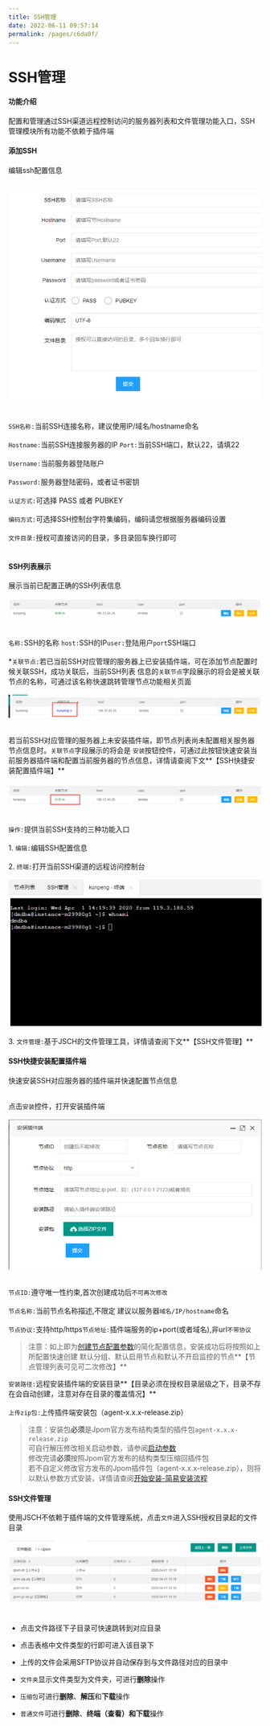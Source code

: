 ```yaml
---
title: SSH管理
date: 2022-06-11 09:57:14
permalink: /pages/c6da0f/
---
```

# SSH管理

#### 功能介绍

   配置和管理通过SSH渠道远程控制访问的服务器列表和文件管理功能入口，SSH管理模块所有功能不依赖于插件端
    
#### 添加SSH
    
   编辑ssh配置信息<br><br>
   
   ![sshedite](docs/images/node/server_sshedit.png)<br><br>
   
   `SSH名称:`当前SSH连接名称，建议使用IP/域名/hostname命名<br><br>
   `Hostname:`当前SSH连接服务器的IP `Port:`当前SSH端口，默认22，请填22<br><br>
   `Username:`当前服务器登陆账户<br><br>
   `Password:`服务器登陆密码，或者证书密钥<br><br>
   `认证方式:`可选择 PASS 或者 PUBKEY<br><br>
   `编码方式:`可选择SSH控制台字符集编码，编码请您根据服务器编码设置<br><br>
   `文件目录:`授权可直接访问的目录，多目录回车换行即可<br><br>
      
#### SSH列表展示
   展示当前已配置正确的SSH列表信息<br><br>
   ![sshlist](docs/images/node/server_sshlist.png)<br><br>
   `名称:`SSH的名称 `host:`SSH的IP`user:`登陆用户`port`SSH端口<br><br>
   *`关联节点:`若已当前SSH对应管理的服务器上已安装插件端，可在添加节点配置时候关联SSH，成功关联后，当前SSH列表
   信息的`关联节点`字段展示的将会是被关联节点的名称，可通过该名称快速跳转管理节点功能相关页面<br><br>
   ![sshlistinstall](docs/images/node/server_sshlistinstall.png)<br><br>
   
   若当前SSH对应管理的服务器上未安装插件端，即节点列表尚未配置相关服务器节点信息时。`关联节点`字段展示的将会是
   `安装`按钮控件，可通过此按钮快速安装当前服务器插件端和配置当前服务器的节点信息，详情请查阅下文**【SSH快捷安装配置插件端】**<br><br>
   ![sshlistnoinstall](docs/images/node/server_sshlistnoinstall.png)<br><br>
   
   `操作:`提供当前SSH支持的三种功能入口<br><br>
       1. `编辑:`编辑SSH配置信息<br><br>
       2. `终端:`打开当前SSH渠道的远程访问控制台<br><br>
       ![sshterm](docs/images/node/server_sshterm.png)<br><br>
       3. `文件管理:`基于JSCH的文件管理工具，详情请查阅下文**【SSH文件管理】**

#### SSH快捷安装配置插件端
    
   快速安装SSH对应服务器的插件端并快速配置节点信息<br><br>
   
   点击`安装`控件，打开安装插件端<br><br>
   ![sshinstalledit](docs/images/node/server_sshinstalledit.png)<br><br>
   
   `节点ID:`遵守唯一性约束,首次创建成功后`不可再次修改`<br><br>
   `节点名称:`当前节点名称描述,不限定 建议以服务器`域名/IP/hostname`命名<br><br>
   `节点协议:`支持http/https`节点地址:`插件端服务的ip+port(或者域名),非url`不带协议`<br>
   >注意：如上即为[创建节点配置参数](/节点管理/添加节点.md)的简化配置信息，安装成功后将按照如上所配置快速创建
   >默认分组、默认启用节点和默认不开启监控的节点**【节点管理列表可见可二次修改】**

   `安装路径:`远程安装插件端的安装目录**【目录必须在授权目录层级之下，目录不存在会自动创建，注意对存在目录的覆盖情况】**<br><br>
   `上传zip包:`上传插件端安装包（agent-x.x.x-release.zip）
   >注意：安装包**必须**是Jpom官方发布结构类型的插件包`agent-x.x.x-release.zip`<br>
   >可自行解压修改相关启动参数，请参阅[启动参数](/安装使用/启动参数.md)<br>
   >修改完请**必须**按照Jpom官方发布的结构类型压缩回插件包<br>
   >若不自定义修改官方发布的Jpom插件包（agent-x.x.x-release.zip），则将以默认参数方式安装，详情请查阅[开始安装-简易安装流程](/安装使用/开始安装.md)
   
   
   
#### SSH文件管理

使用JSCH不依赖于插件端的文件管理系统，点击`文件`进入SSH授权目录起的文件目录<br><br>
   ![wjgllist](docs/images/node/wjgl_list.png)<br><br>

   * 点击文件路径下子目录可快速跳转到对应目录
   

   * 点击表格中文件类型的行即可进入该目录下   

   * 上传的文件会采用SFTP协议并自动保存到与文件路径对应的目录中
   
   * `文件夹`显示文件类型为文件夹，可进行**删除**操作
   
   * `压缩包`可进行**删除**、**解压**和**下载**操作
   
   * `普通文件`可进行**删除**、**终端（查看）**和**下载**操作
